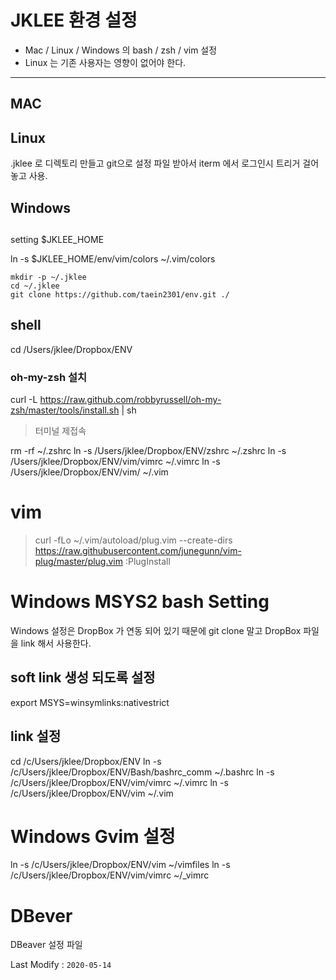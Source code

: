# JKLEE 환경 설정

- Mac / Linux / Windows 의 bash / zsh / vim 설정
- Linux 는 기존 사용자는 영향이 없어야 한다.

----------------------------------------------------------------------------------------------------
## MAC

## Linux
.jklee 로 디렉토리 만들고 git으로 설정 파일 받아서 iterm 에서 로그인시 트리거 걸어놓고 사용.

## Windows


##

setting $JKLEE_HOME

ln -s $JKLEE_HOME/env/vim/colors ~/.vim/colors

```
mkdir -p ~/.jklee
cd ~/.jklee
git clone https://github.com/taein2301/env.git ./
```

## shell
cd /Users/jklee/Dropbox/ENV

### oh-my-zsh 설치
curl -L https://raw.github.com/robbyrussell/oh-my-zsh/master/tools/install.sh | sh
> 터미널 제접속

rm -rf ~/.zshrc
ln -s /Users/jklee/Dropbox/ENV/zshrc ~/.zshrc
ln -s /Users/jklee/Dropbox/ENV/vim/vimrc ~/.vimrc
ln -s /Users/jklee/Dropbox/ENV/vim/ ~/.vim

# vim
> curl -fLo ~/.vim/autoload/plug.vim --create-dirs https://raw.githubusercontent.com/junegunn/vim-plug/master/plug.vim
> :PlugInstall

# Windows MSYS2 bash Setting
Windows 설정은 DropBox 가 연동 되어 있기 때문에 git clone 말고 DropBox 파일을 link 해서 사용한다.

## soft link 생성 되도록 설정
export MSYS=winsymlinks:nativestrict

## link 설정
cd /c/Users/jklee/Dropbox/ENV
ln -s /c/Users/jklee/Dropbox/ENV/Bash/bashrc_comm  ~/.bashrc
ln -s /c/Users/jklee/Dropbox/ENV/vim/vimrc ~/.vimrc
ln -s /c/Users/jklee/Dropbox/ENV/vim ~/.vim

# Windows Gvim 설정
ln -s /c/Users/jklee/Dropbox/ENV/vim ~/vimfiles
ln -s /c/Users/jklee/Dropbox/ENV/vim/vimrc ~/_vimrc


# DBever
DBeaver 설정 파일

Last Modify : `2020-05-14`



